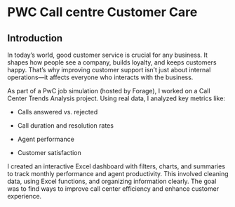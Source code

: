 # PWC Call centre Customer Care
## Introduction

In today’s world, good customer service is crucial for any business. It shapes how people see a company, builds loyalty, and keeps customers happy. That’s why improving customer support isn’t just about internal operations—it affects everyone who interacts with the business.

As part of a PwC job simulation (hosted by Forage), I worked on a Call Center Trends Analysis project. Using real data, I analyzed key metrics like:

- Calls answered vs. rejected

- Call duration and resolution rates

- Agent performance

- Customer satisfaction


I created an interactive Excel dashboard with filters, charts, and summaries to track monthly performance and agent productivity. This involved cleaning data, using Excel functions, and organizing information clearly. The goal was to find ways to improve call center efficiency and enhance customer experience.

